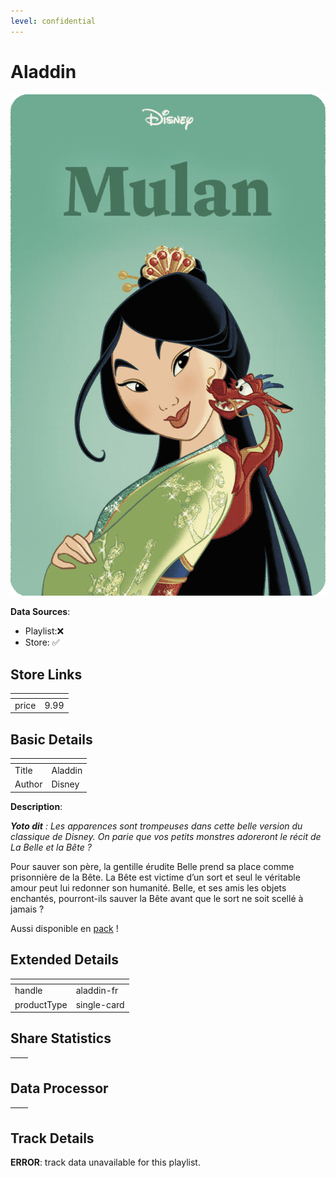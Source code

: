 ```yaml
---
level: confidential
---
```

# Aladdin

![card_[9ilxE].png](../../img/cards/card_[9ilxE].png)

**Data Sources**: 

- Playlist:❌
- Store: ✅


## Store Links

| <!-- --> | <!-- --> |
| - | - |
| price | 9.99 |


## Basic Details

| <!-- --> | <!-- --> |
| - | - |
| Title | Aladdin |
| Author | Disney |

**Description**:

_**Yoto dit** : Les apparences sont trompeuses dans cette belle version du classique de Disney. On parie que vos petits monstres adoreront le récit de La Belle et la Bête ?_

Pour sauver son père, la gentille érudite Belle prend sa place comme prisonnière de la Bête. La Bête est victime d’un sort et seul le véritable amour peut lui redonner son humanité. Belle, et ses amis les objets enchantés, pourront-ils sauver la Bête avant que le sort ne soit scellé à jamais ?

Aussi disponible en [pack](https://eu.yotoplay.com/fr/products//les-classiques-disney-volume-2 "pack") !


## Extended Details

| <!-- --> | <!-- --> |
| - | - |
| handle | aladdin-fr |
| productType | single-card |


## Share Statistics

| <!-- --> | <!-- --> |
| - | - |


## Data Processor

| <!-- --> | <!-- --> |
| - | - |


## Track Details

**ERROR**: track data unavailable for this playlist.
